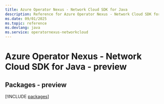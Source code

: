 ```yaml
---
title: Azure Operator Nexus - Network Cloud SDK for Java
description: Reference for Azure Operator Nexus - Network Cloud SDK for Java
ms.date: 09/01/2025
ms.topic: reference
ms.devlang: java
ms.service: operatornexus-networkcloud
---
```

# Azure Operator Nexus - Network Cloud SDK for Java - preview
## Packages - preview
[!INCLUDE [packages](operator-nexus---network-cloud-index.md)]